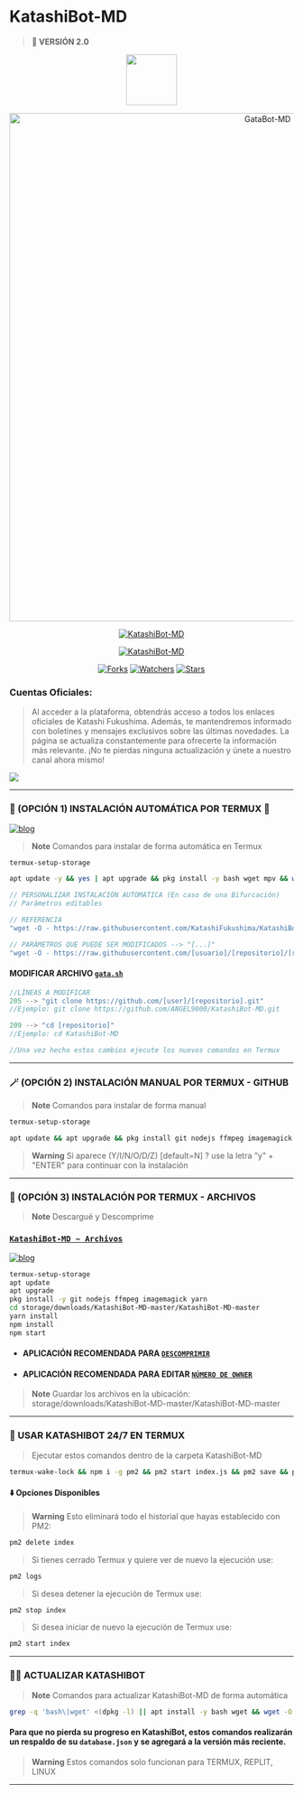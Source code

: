 # KatashiBot-MD
> <b>🚀 VERSIÓN 2.0</b>

<p align="center"> 
<a href="https://github.com/GataNina-Li"><img src="http://readme-typing-svg.herokuapp.com?font=Fira+Code&pause=1000&color=B1F733&width=435&lines=KatashiBot-MD;Disfruta+del+bot.+%E2%9A%A1" height="90px"></a> 
</p>

<p align="center">
<img src="https://telegra.ph/file/86afc8b4881e2013cded4.jpg" alt="GataBot-MD" width="900"/>
</p>

<p align="center">
<a href="#"><img title="KatashiBot-MD" src="https://img.shields.io/badge/SI TE AGRADA EL REPOSITORIO APÓYAME CON UNA 🌟 ¡GRACIAS! -red?colorA=%255ff0000&colorB=%23017e40&style=for-the-badge"></a>
</p>  

<p align="center">
<a href="#"><img title="KatashiBot-MD" src="https://img.shields.io/badge/COMPATIBLE CON LA VERSIÓN MULTI DISPOSITIVOS DE WHATSAPP-red?colorA=%F77F48FF&colorB=%F77F48FF&style=for-the-badge"></a>
</p>

<p align="center">   
<a href="https://github.com/KatashiFukushima/KatashiBot-MD/network/members"><img title="Forks" src="https://img.shields.io/github/forks/KatashiFukushima/KatashiBot-MD?label=Forks&color=blue&style=flat-square"></a>
<a href="https://github.com/KatashiFukushima/KatashiBot-MD/watchers"><img title="Watchers" src="https://img.shields.io/github/watchers/KatashiFukushima/KatashiBot?label=Watchers&color=green&style=flat-square"></a>
<a href="https://github.com/KatashiFukushima/KatashiBot-MD/stargazers"><img title="Stars" src="https://img.shields.io/github/stars/KatashiFukushima/KatashiBot-MD?label=Stars&color=yellow&style=flat-square"></a>
</p>

### Cuentas Oficiales:
> Al acceder a la plataforma, obtendrás acceso a todos los enlaces oficiales de Katashi Fukushima. Además, te mantendremos informado con boletines y mensajes exclusivos sobre las últimas novedades. La página se actualiza constantemente para ofrecerte la información más relevante. ¡No te pierdas ninguna actualización y únete a nuestro canal ahora mismo!

<a href="https://instabio.cc/KatashiUwU">
<img src="https://img.shields.io/badge/Redes_Sociales-000000%7D?style=for-the-badge&logo=biolink&logoColor=white">
</a>

-----
### 🌟 (OPCIÓN 1) INSTALACIÓN AUTOMÁTICA POR TERMUX 🫰
[![blog](https://img.shields.io/badge/Instalacion-Automatica-FF0000?style=for-the-badge&logo=youtube&logoColor=white)](https://www.youtube.com/shorts/ZLJYDUM6vSY)
> **Note** Comandos para instalar de forma automática en Termux  
```bash
termux-setup-storage
```
```bash
apt update -y && yes | apt upgrade && pkg install -y bash wget mpv && wget -O - https://raw.githubusercontent.com/ANGEL9000/KatashiBot-MD/master/https://katashi.sh | bash
```
```js
// PERSONALIZAR INSTALACIÓN AUTOMÁTICA (En caso de una Bifurcación)
// Parámetros editables

// REFERENCIA
"wget -O - https://raw.githubusercontent.com/KatashiFukushima/KatashiBot-MD/master/gata.sh | bash"

// PARÁMETROS QUE PUEDE SER MODIFICADOS --> "[...]"
"wget -O - https://raw.githubusercontent.com/[usuario]/[repositorio]/[rama]/gata.sh | bash"
```
#### MODIFICAR ARCHIVO [`gata.sh`](https://github.com/KatashiFukushima/KatashiBot-MD/blob/master/gata.sh)
```js
//LÍNEAS A MODIFICAR
205 --> "git clone https://github.com/[user]/[repositorio].git"
//Ejemplo: git clone https://github.com/ANGEL9000/KatashiBot-MD.git

209 --> "cd [repositorio]"
//Ejemplo: cd KatashiBot-MD

//Una vez hecho estos cambios ejecute los nuevos comandos en Termux
```
-----
### 🪄 (OPCIÓN 2) INSTALACIÓN MANUAL POR TERMUX - GITHUB 
> **Note** Comandos para instalar de forma manual
```bash
termux-setup-storage
```
```bash
apt update && apt upgrade && pkg install git nodejs ffmpeg imagemagick yarn && git clone https://github.com/KatashiFukushima/KatashiBot-MD && cd KatashiBot-MD && yarn install && npm install && npm start
```
> **Warning** Si aparece (Y/I/N/O/D/Z) [default=N] ? use la letra "y" + "ENTER" para continuar con la instalación 
------------------
### 📁 (OPCIÓN 3) INSTALACIÓN POR TERMUX - ARCHIVOS
> **Note** Descargué y Descomprime
### [`KatashiBot-MD ~ Archivos`](https://github.com/KatashiFukushima/KatashiBot-MD/archive/refs/heads/master.zip)
[![blog](https://img.shields.io/badge/NO_TUTORIAL-FF0000?style=for-the-badge&logo=youtube&logoColor=white)
](https://www.youtube.com/shorts/ZLJYDUM6vSY)
```bash
termux-setup-storage
apt update
apt upgrade
pkg install -y git nodejs ffmpeg imagemagick yarn
cd storage/downloads/KatashiBot-MD-master/KatashiBot-MD-master 
yarn install
npm install
npm start
```
* #### APLICACIÓN RECOMENDADA PARA [`DESCOMPRIMIR`](https://play.google.com/store/apps/details?id=com.rarlab.rar)
* #### APLICACIÓN RECOMENDADA PARA EDITAR [`NÚMERO DE OWNER`](https://play.google.com/store/apps/details?id=com.rhmsoft.code)
> **Note** Guardar los archivos en la ubicación: storage/downloads/KatashiBot-MD-master/KatashiBot-MD-master   
----
### 🚀 USAR KATASHIBOT 24/7 EN TERMUX 
> Ejecutar estos comandos dentro de la carpeta KatashiBot-MD
```bash
termux-wake-lock && npm i -g pm2 && pm2 start index.js && pm2 save && pm2 logs 
``` 
#### ⬇️ Opciones Disponibles
> **Warning** Esto eliminará todo el historial que hayas establecido con PM2:
```bash 
pm2 delete index
``` 
> Si tienes cerrado Termux y quiere ver de nuevo la ejecución use:
```bash 
pm2 logs 
``` 
> Si desea detener la ejecución de Termux use:
```bash 
pm2 stop index
``` 
> Si desea iniciar de nuevo la ejecución de Termux use:
```bash 
pm2 start index
``` 
----
### 🥷🏻 ACTUALIZAR KATASHIBOT
> **Note** Comandos para actualizar KatashiBot-MD de forma automática
```bash
grep -q 'bash\|wget' <(dpkg -l) || apt install -y bash wget && wget -O - https://raw.githubusercontent.com/KatashiFukushima/KatashiBot-MD/master/update.sh | bash 
```
#### Para que no pierda su progreso en KatashiBot, estos comandos realizarán un respaldo de su `database.json` y se agregará a la versión más reciente.
> **Warning** Estos comandos solo funcionan para TERMUX, REPLIT, LINUX                           
----
